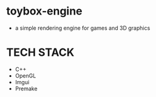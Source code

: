 # toybox-engine

- a simple rendering engine for games and 3D graphics


# TECH STACK
- C++
- OpenGL
- Imgui
- Premake

